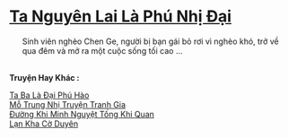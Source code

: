 <a href="https://truyentiki.com/ta-nguyen-lai-la-phu-nhi-dai.33669/" title="Ta Nguyên Lai Là Phú Nhị Đại"><h1>Ta Nguyên Lai Là Phú Nhị Đại</h1></a><div style="display:table"><img align="right" style="float: left; padding: 10px;" src="https://truyentiki.com/images/story/200x260/33669.jpg" alt="">Sinh viên nghèo Chen Ge, người bị bạn gái bỏ rơi vì nghèo khó, trở về qua đêm và mở ra một cuộc sống tối cao ...</div><p><br><b>Truyện Hay Khác :</b></p><a href="https://truyentiki.com/ta-ba-la-dai-phu-hao.33668/" alt="Ta Ba Là Đại Phú Hào">Ta Ba Là Đại Phú Hào</a><br/><a href="https://medium.com/@hoangminhquan16819844/m%E1%BB%97-trung-nh%E1%BB%8B-truy%E1%BB%87n-tranh-gia-490ba5466e7b" alt="Mỗ Trung Nhị Truyện Tranh Gia">Mỗ Trung Nhị Truyện Tranh Gia</a><br/><a href="https://github.com/nownovels/top500/tree/master/truyenhay/33838/" alt="Đường Khi Minh Nguyệt Tống Khi Quan">Đường Khi Minh Nguyệt Tống Khi Quan</a><br/><a href="https://github.com/nownovels/top500/tree/master/truyenhay/33841/" alt="Lạn Kha Cờ Duyên">Lạn Kha Cờ Duyên</a><br/>